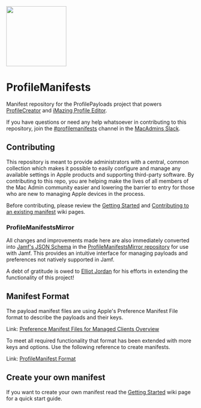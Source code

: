 <img src="https://raw.githubusercontent.com/ProfileManifests/ProfileManifests/refs/heads/master/Resources/Assets/profilemanifests-icon.png" width="160" height="160">

# ProfileManifests
Manifest repository for the ProfilePayloads project that powers [ProfileCreator](https://github.com/ProfileCreator/ProfileCreator) and [iMazing Profile Editor](https://imazing.com/profile-editor).

If you have questions or need any help whatsoever in contributing to this repository, join the [#profilemanifests](https://macadmins.slack.com/messages/profilemanifests) channel in the [MacAdmins Slack](https://www.macadmins.org/).

## Contributing
This repository is meant to provide administrators with a central, common collection which makes it possible to easily configure and manage any available settings in Apple products and supporting third-party software. By contributing to this repo, you are helping make the lives of all members of the Mac Admin community easier and lowering the barrier to entry for those who are new to managing Apple devices in the process.

Before contributing, please review the [Getting Started](https://github.com/ProfileManifests/ProfileManifests/wiki/Getting-Started) and [Contributing to an existing manifest](https://github.com/ProfileManifests/ProfileManifests/wiki/Contribute-to-an-Existing-Manifest) wiki pages.

### ProfileManifestsMirror

All changes and improvements made here are also immediately converted into [Jamf's JSON Schema](https://docs.jamf.com/technical-papers/jamf-pro/json-schema/10.26.0/Understanding_the_Structure_of_a_JSON_Schema_Manifest.html) in the [ProfileManifestsMirror repository](https://github.com/Jamf-Custom-Profile-Schemas/ProfileManifestsMirror) for use with Jamf. This provides an intuitive interface for managing payloads and preferences not natively supported in Jamf.

A debt of gratitude is owed to [Elliot Jordan](https://www.elliotjordan.com/posts/profilemanifestsmirror/) for his efforts in extending the functionality of this project!

## Manifest Format
The payload manifest files are using Apple's Preference Manifest File format to describe the payloads and their keys.

Link: [Preference Manifest Files for Managed Clients Overview](https://developer.apple.com/library/archive/documentation/MacOSXServer/Conceptual/Preference_Manifest_Files/Preface/Preface.html)


To meet all required functionality that format has been extended with more keys and options. Use the following reference to create manifests.

Link: [ProfileManifest Format](https://github.com/ProfileManifests/ProfileManifests/wiki/Manifest-Format)

## Create your own manifest

If you want to create your own manifest read the [Getting Started](https://github.com/ProfileManifests/ProfileManifests/wiki/Getting-Started) wiki page for a quick start guide.
